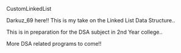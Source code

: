 CustomLinkedList

Darkuz_69 here!!
This is my take on the Linked List Data Structure..

This is in preparation for the DSA subject in 2nd Year college..

More DSA related programs to come!!
